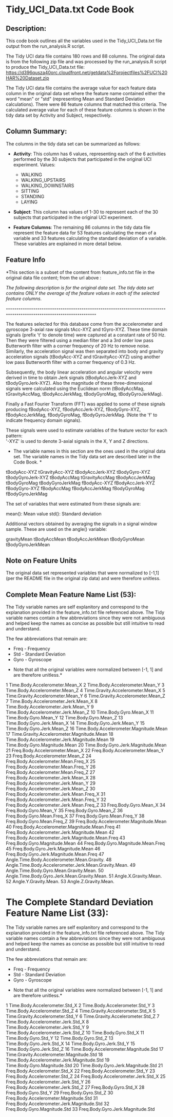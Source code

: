 # Tidy_UCI_Data.txt Code Book

## Description:
This code book outlines all the variables used in the Tidy_UCI_Data.txt file output from the run_analysis.R script.

The Tidy UCI data file contains 180 rows and 88 columns.   The original data is from the following zip file and was processed by the run_analysis.R script to produce the Tidy_UCI_Data.txt file:
https://d396qusza40orc.cloudfront.net/getdata%2Fprojectfiles%2FUCI%20HAR%20Dataset.zip 

The Tidy UCI data file contains the average value for each feature data column in the original data set where the feature name contained either the word "mean" or "std" (representing Mean and Standard Deviation calculations).   There were 86 feature columns that matched this criteria.  The calculated average value for each of these feature columns is shown in the tidy data set by Activity and Subject, respectively.

## Column Summary:
The columns in the tidy data set can be summarized as follows:

- **Activity**: This column has 6 values, representing each of the 6 activities performed by the 30 subjects that participated in the original UCI experiment.
	Values:
	- WALKING
	- WALKING_UPSTAIRS
	- WALKING_DOWNSTAIRS
	- SITTING
	- STANDING
	- LAYING

- **Subject**: This column has values of 1-30 to represent each of the 30 subjects that participated in the original UCI experiment.

- **Feature Columns**: The remaining 86 columns in the tidy data file represent the feature data for 53 features calculating the mean of a variable and 33 features calculating the standard deviation of a variable.  These variables are explained in more detail below. 

## Feature Info 
*This section is a subset of the content from feature_info.txt file in the original data file content; from the url above :

*The following description is for the original data set.  The tidy data set contains ONLY the average of the feature values in each of the selected feature columns.*

**-----------------------------------------------------------------------------------------------------------------------**

The features selected for this database come from the accelerometer and gyroscope 3-axial raw signals tAcc-XYZ and tGyro-XYZ. These time domain signals (prefix 't' to denote time) were captured at a constant rate of 50 Hz. Then they were filtered using a median filter and a 3rd order low pass Butterworth filter with a corner frequency of 20 Hz to remove noise. Similarly, the acceleration signal was then separated into body and gravity acceleration signals (tBodyAcc-XYZ and tGravityAcc-XYZ) using another low pass Butterworth filter with a corner frequency of 0.3 Hz. 

Subsequently, the body linear acceleration and angular velocity were derived in time to obtain Jerk signals (tBodyAccJerk-XYZ and tBodyGyroJerk-XYZ). Also the magnitude of these three-dimensional signals were calculated using the Euclidean norm (tBodyAccMag, tGravityAccMag, tBodyAccJerkMag, tBodyGyroMag, tBodyGyroJerkMag). 

Finally a Fast Fourier Transform (FFT) was applied to some of these signals producing fBodyAcc-XYZ, fBodyAccJerk-XYZ, fBodyGyro-XYZ, fBodyAccJerkMag, fBodyGyroMag, fBodyGyroJerkMag. (Note the 'f' to indicate frequency domain signals). 

These signals were used to estimate variables of the feature vector for each pattern:  
'-XYZ' is used to denote 3-axial signals in the X, Y and Z directions.

* The variable names in this section are the ones used in the original data set.  The variable names in the Tidy data set are described later in the Code Book. *

tBodyAcc-XYZ
tGravityAcc-XYZ
tBodyAccJerk-XYZ
tBodyGyro-XYZ
tBodyGyroJerk-XYZ
tBodyAccMag
tGravityAccMag
tBodyAccJerkMag
tBodyGyroMag
tBodyGyroJerkMag
fBodyAcc-XYZ
fBodyAccJerk-XYZ
fBodyGyro-XYZ
fBodyAccMag
fBodyAccJerkMag
fBodyGyroMag
fBodyGyroJerkMag

The set of variables that were estimated from these signals are: 

mean(): Mean value
std(): Standard deviation

Additional vectors obtained by averaging the signals in a signal window sample. These are used on the angle() variable:

gravityMean
tBodyAccMean
tBodyAccJerkMean
tBodyGyroMean
tBodyGyroJerkMean

## Note on Feature Units
The original data set represented variables that were normalized to [-1,1] (per the README file in the original zip data) and were therefore unitless. 

## Complete Mean Feature Name List (53):
The Tidy variable names are self explanitory and correspond to the explanation provided in the feature_info.txt file referenced above.  The Tidy variable names contain a few abbreviations since they were not ambiguous and helped keep the names as concise as possible but still intuitive to read and understand. 

The few abbreviations that remain are:
- Freq - Frequency
- Std - Standard Deviation
- Gyro - Gyroscope

* Note that all the original variables were normalized between [-1, 1] and are therefore unitless.*

1	Time.Body.Accelerometer.Mean_X
2	Time.Body.Accelerometer.Mean_Y
3	Time.Body.Accelerometer.Mean_Z
4	Time.Gravity.Accelerometer.Mean_X
5	Time.Gravity.Accelerometer.Mean_Y
6	Time.Gravity.Accelerometer.Mean_Z
7	Time.Body.Accelerometer.Jerk.Mean_X
8	Time.Body.Accelerometer.Jerk.Mean_Y
9	Time.Body.Accelerometer.Jerk.Mean_Z
10	Time.Body.Gyro.Mean_X
11	Time.Body.Gyro.Mean_Y
12	Time.Body.Gyro.Mean_Z
13	Time.Body.Gyro.Jerk.Mean_X
14	Time.Body.Gyro.Jerk.Mean_Y
15	Time.Body.Gyro.Jerk.Mean_Z
16	Time.Body.Accelerometer.Magnitude.Mean
17	Time.Gravity.Accelerometer.Magnitude.Mean
18	Time.Body.Accelerometer.Jerk.Magnitude.Mean
19	Time.Body.Gyro.Magnitude.Mean
20	Time.Body.Gyro.Jerk.Magnitude.Mean
21	Freq.Body.Accelerometer.Mean_X
22	Freq.Body.Accelerometer.Mean_Y
23	Freq.Body.Accelerometer.Mean_Z
24	Freq.Body.Accelerometer.Mean.Freq_X
25	Freq.Body.Accelerometer.Mean.Freq_Y
26	Freq.Body.Accelerometer.Mean.Freq_Z
27	Freq.Body.Accelerometer.Jerk.Mean_X
28	Freq.Body.Accelerometer.Jerk.Mean_Y
29	Freq.Body.Accelerometer.Jerk.Mean_Z
30	Freq.Body.Accelerometer.Jerk.Mean.Freq_X
31	Freq.Body.Accelerometer.Jerk.Mean.Freq_Y
32	Freq.Body.Accelerometer.Jerk.Mean.Freq_Z
33	Freq.Body.Gyro.Mean_X
34	Freq.Body.Gyro.Mean_Y
35	Freq.Body.Gyro.Mean_Z
36	Freq.Body.Gyro.Mean.Freq_X
37	Freq.Body.Gyro.Mean.Freq_Y
38	Freq.Body.Gyro.Mean.Freq_Z
39	Freq.Body.Accelerometer.Magnitude.Mean
40	Freq.Body.Accelerometer.Magnitude.Mean.Freq
41	Freq.Body.Accelerometer.Jerk.Magnitude.Mean
42	Freq.Body.Accelerometer.Jerk.Magnitude.Mean.Freq
43	Freq.Body.Gyro.Magnitude.Mean
44	Freq.Body.Gyro.Magnitude.Mean.Freq
45	Freq.Body.Gyro.Jerk.Magnitude.Mean
46	Freq.Body.Gyro.Jerk.Magnitude.Mean.Freq
47	Angle.Time.Body.Accelerometer.Mean.Gravity.
48	Angle.Time.Body.Accelerometer.Jerk.Mean.Gravity.Mean.
49	Angle.Time.Body.Gyro.Mean.Gravity.Mean.
50	Angle.Time.Body.Gyro.Jerk.Mean.Gravity.Mean.
51	Angle.X.Gravity.Mean.
52	Angle.Y.Gravity.Mean.
53	Angle.Z.Gravity.Mean.


# The Complete Standard Deviation Feature Name List (33):
The Tidy variable names are self explanitory and correspond to the explanation provided in the feature_info.txt file referenced above.  The Tidy variable names contain a few abbreviations since they were not ambiguous and helped keep the names as concise as possible but still intuitive to read and understand. 

The few abbreviations that remain are:
- Freq - Frequency
- Std - Standard Deviation
- Gyro - Gyroscope

* Note that all the original variables were normalized between [-1, 1] and are therefore unitless.*

1	Time.Body.Accelerometer.Std_X
2	Time.Body.Accelerometer.Std_Y
3	Time.Body.Accelerometer.Std_Z
4	Time.Gravity.Accelerometer.Std_X
5	Time.Gravity.Accelerometer.Std_Y
6	Time.Gravity.Accelerometer.Std_Z
7	Time.Body.Accelerometer.Jerk.Std_X
8	Time.Body.Accelerometer.Jerk.Std_Y
9	Time.Body.Accelerometer.Jerk.Std_Z
10	Time.Body.Gyro.Std_X
11	Time.Body.Gyro.Std_Y
12	Time.Body.Gyro.Std_Z
13	Time.Body.Gyro.Jerk.Std_X
14	Time.Body.Gyro.Jerk.Std_Y
15	Time.Body.Gyro.Jerk.Std_Z
16	Time.Body.Accelerometer.Magnitude.Std
17	Time.Gravity.Accelerometer.Magnitude.Std
18	Time.Body.Accelerometer.Jerk.Magnitude.Std
19	Time.Body.Gyro.Magnitude.Std
20	Time.Body.Gyro.Jerk.Magnitude.Std
21	Freq.Body.Accelerometer.Std_X
22	Freq.Body.Accelerometer.Std_Y
23	Freq.Body.Accelerometer.Std_Z
24	Freq.Body.Accelerometer.Jerk.Std_X
25	Freq.Body.Accelerometer.Jerk.Std_Y
26	Freq.Body.Accelerometer.Jerk.Std_Z
27	Freq.Body.Gyro.Std_X
28	Freq.Body.Gyro.Std_Y
29	Freq.Body.Gyro.Std_Z
30	Freq.Body.Accelerometer.Magnitude.Std
31	Freq.Body.Accelerometer.Jerk.Magnitude.Std
32	Freq.Body.Gyro.Magnitude.Std
33	Freq.Body.Gyro.Jerk.Magnitude.Std


